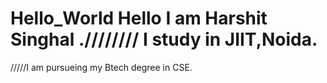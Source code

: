 # Hello_World Hello I am Harshit Singhal .//////// I study in JIIT,Noida.
/////I am pursueing my Btech degree in CSE.
